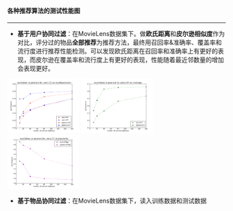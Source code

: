 #### 各种推荐算法的测试性能图
---

* **基于用户协同过滤**：在MovieLens数据集下。做**欧氏距离**和**皮尔逊相似度**作为对比，评分过的物品**全部推荐**为推荐方法，最终用召回率&准确率、覆盖率和流行度进行推荐性能检测。可以发现欧氏距离在召回率和准确率上有更好的表现，而皮尔逊在覆盖率和流行度上有更好的表现，性能随着最近邻数量的增加会表现更好。

<img width="33%" height="33%" src="https://github.com/persistforever/persistforever.github.io/blob/master/tiny_item/recommendation_system/collaborative_filtering_for_python/result/eurclidean%20vs%20pearson%20for%20users-CF%20on%20recall&precision.png?raw=true">
<img width="33%" height="33%" src="https://github.com/persistforever/persistforever.github.io/blob/master/tiny_item/recommendation_system/collaborative_filtering_for_python/result/eurclidean%20vs%20pearson%20for%20users-CF%20on%20coverage.png?raw=true">
<img width="33%" height="33%" src="https://github.com/persistforever/persistforever.github.io/blob/master/tiny_item/recommendation_system/collaborative_filtering_for_python/result/eurclidean%20vs%20pearson%20for%20users-CF%20on%20popularity.png?raw=true">

* **基于物品协同过滤**：在MovieLens数据集下，读入训练数据和测试数据
